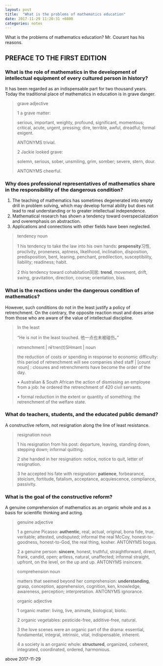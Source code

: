 ```yaml
---
layout: post
title:  "What is the problems of mathematics education"
date: 2017-11-29 11:20:31 +0800
categories: notes
---
```


What is the problems of mathematics education? Mr. Courant has his reasons.

## PREFACE TO THE FIRST EDITION

### What is the role of mathematics in the development of intellectual equipment of every cultured person in history? 

It has been regarded as an indispensable part for two thousand years. Today the traditional place of mathematics in education is in grave danger.

> grave  adjective
>
> 1 a grave matter:
>
> serious, important, weighty, profound, significant, momentous; critical, acute, urgent, pressing; dire, terrible, awful, dreadful; formal exigent. 
>
> ANTONYMS  trivial.
>
> 2 Jackie looked grave:
>
> solemn, serious, sober, unsmiling, grim, somber; severe, stern, dour. 
>
> ANTONYMS  cheerful.

### Why does professional representatives of mathematics share in the responsibility of the dangerous condition?

1. The teaching of mathematics has sometimes degenerated into empty drill in problem solving, which may develop formal ability but does not lead to real understanding or to greater intellectual independence. 
2. Mathematical research has shown a tendency toward overspecialization and overemphasis on abstraction. 
3. Applications and connections with other fields have been neglected. 

> tendency noun 
>
> 1 his tendency to take the law into his own hands: **propensity**习性, proclivity, proneness, aptness, likelihood, inclination, disposition, predisposition, bent, leaning, penchant, predilection, susceptibility, liability; readiness; habit.
>
> 2 this tendency toward cohabitation同居: **trend**, movement, drift, swing, gravitation, direction, course; orientation, bias.

### What is the reactions under the dangerous condition of mathematics?

However, such conditions do not in the least justify a policy of retrenchment. On the contrary, the opposite reaction must and does arise from those who are aware of the value of intellectual discipline. 

> In the least
>
> “He is not in the least touched. 他一点也未被碰伤。”

> retrenchment | rēˈtren(t)SHmənt | noun 
>
> the reduction of costs or spending in response to economic difficulty: this period of retrenchment will see companies shed staff | [count noun] : closures and retrenchments have become the order of the day. 
>
> • Australian & South African the action of dismissing an employee from a job: he ordered the retrenchment of 420 civil servants. 
>
> • formal reduction in the extent or quantity of something: the retrenchment of the welfare state.

### What do teachers, students, and the educated public demand?

A constructive reform, not resignation along the line of least resistance. 

> resignation noun 
>
> 1 his resignation from his post: departure, leaving, standing down, stepping down; informal quitting.
>
> 2 she handed in her resignation: notice, notice to quit, letter of resignation.
>
> 3 he accepted his fate with resignation: **patience**, forbearance, stoicism, fortitude, fatalism, acceptance, acquiescence, compliance, passivity.

### What is the goal of the constructive reform?

A genuine comprehension of mathematics as an organic whole and as a basis for scientific thinking and acting.

> genuine adjective 
>
> 1 a genuine Picasso: **authentic**, real, actual, original, bona fide, true, veritable; attested, undisputed; informal the real McCoy, honest-to-goodness, honest-to-God, the real thing, kosher. ANTONYMS  bogus.
>
> 2 a genuine person: **sincere**, honest, truthful, straightforward, direct, frank, candid, open; artless, natural, unaffected; informal straight, upfront, on the level, on the up and up. ANTONYMS  insincere.

> comprehension noun 
>
> matters that seemed beyond her comprehension: **understanding**, grasp, conception, apprehension, cognition, ken, knowledge, awareness, perception; interpretation. ANTONYMS  ignorance.

> organic adjective 
>
> 1 organic matter: living, live, animate, biological, biotic.
>
> 2 organic vegetables: pesticide-free, additive-free, natural.
>
> 3 the love scenes were an organic part of the drama: essential, fundamental, integral, intrinsic, vital, indispensable, inherent. 
>
> 4 a society is an organic whole: **structured**, organized, coherent, integrated, coordinated, ordered, harmonious.

above 2017-11-29

